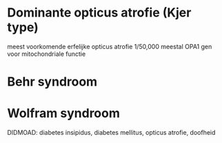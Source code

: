 
# Dominante opticus atrofie (Kjer type)
meest voorkomende erfelijke opticus atrofie
1/50,000
meestal OPA1 gen voor mitochondriale functie

# Behr syndroom

# Wolfram syndroom
DIDMOAD: diabetes insipidus, diabetes mellitus, opticus atrofie, doofheid